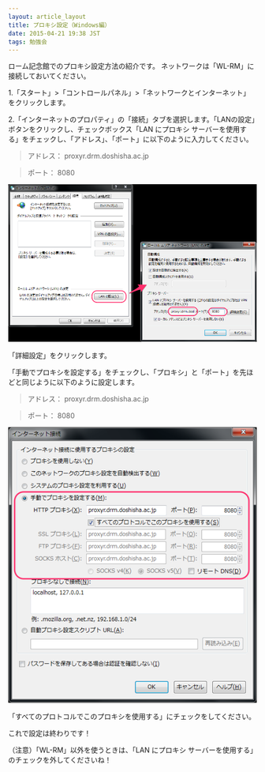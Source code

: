 ```yaml
---
layout: article_layout
title: プロキシ設定（Windows編） 
date: 2015-04-21 19:38 JST
tags: 勉強会
---
```


ローム記念館でのプロキシ設定方法の紹介です。
ネットワークは「WL-RM」に接続しておいてください。

1.「スタート」>「コントロールパネル」>「ネットワークとインターネット」をクリックします。


2.「インターネットのプロパティ」の「接続」タブを選択します。「LANの設定」ボタンをクリックし、チェックボックス「LAN にプロキシ サーバーを使用する」をチェックし、「アドレス」、「ポート」に以下のように入力してください。

> アドレス： proxyr.drm.doshisha.ac.jp

> ポート： 8080

![プロキシ設定1](./../images/2015-04-21-proxy-windows/1.png)

「詳細設定」をクリックします。

「手動でプロキシを設定する」をチェックし、「プロキシ」と「ポート」を先ほどと同じように以下のように設定します。

> アドレス： proxyr.drm.doshisha.ac.jp

> ポート： 8080

![プロキシ設定2](./../images/2015-04-21-proxy-windows/2.png)


「すべてのプロトコルでこのプロキシを使用する」にチェックをしてください。


これで設定は終わりです！

（注意）「WL-RM」以外を使うときは、「LAN にプロキシ サーバーを使用する」のチェックを外してくださいね！
